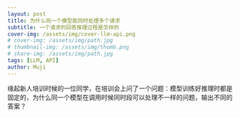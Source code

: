 ```yaml
---
layout: post
title: 为什么同一个模型能同时处理多个请求
subtitle: 一个请求的回答推理过程是怎样的
cover-img: /assets/img/cover-llm-api.png
# cover-img: /assets/img/path.jpg
# thumbnail-img: /assets/img/thumb.png
# share-img: /assets/img/path.jpg
tags: [LLM, API]
author: Muji
---
```




缘起新人培训时候的一位同学，在培训会上问了一个问题：模型训练好推理时都是固定的，为什么同一个模型在调用时候同时段可以处理不一样的问题，输出不同的答案？
